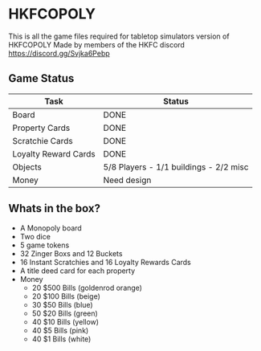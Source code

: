 # HKFCOPOLY
This is all the game files required for tabletop simulators version of HKFCOPOLY
Made by members of the HKFC discord https://discord.gg/Svjka6Pebp

## Game Status
| Task | Status |
| --- | ----------- |
| Board | DONE |
| Property Cards | DONE |
| Scratchie Cards | DONE |
| Loyalty Reward Cards | DONE |
| Objects | 5/8 Players - 1/1 buildings - 2/2 misc |
| Money | Need design |

## Whats in the box?
- A Monopoly board
- Two dice
- 5 game tokens
- 32 Zinger Boxs and 12 Buckets
- 16 Instant Scratchies and 16 Loyalty Rewards Cards
- A title deed card for each property
- Money
	- 20 $500 Bills (goldenrod orange)
	- 20 $100 Bills (beige)
	- 30 $50 Bills (blue)
	- 50 $20 Bills (green)
	- 40 $10 Bills (yellow)
	- 40 $5 Bills (pink)
	- 40 $1 Bills (white)
